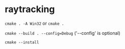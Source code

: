 # raytracking
`cmake . -A Win32` or `cmake .`

`cmake --build . --config=Debug` ('--config' is optional)

`cmake --install`
